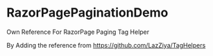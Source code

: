 # RazorPagePaginationDemo
Own Reference For RazorPage Paging Tag Helper

By Adding the reference from
https://github.com/LazZiya/TagHelpers
